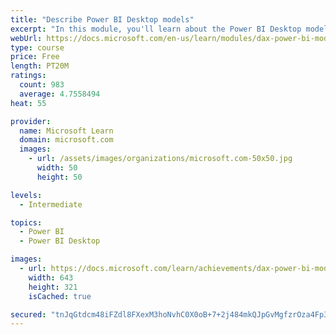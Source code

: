```yaml
---
title: "Describe Power BI Desktop models"
excerpt: "In this module, you'll learn about the Power BI Desktop model structure, star schema design basics, analytics queries, and report visual configuration. This module provides a strong foundation on which you can learn to optimize model designs and add model calculations."
webUrl: https://docs.microsoft.com/en-us/learn/modules/dax-power-bi-models/
type: course
price: Free
length: PT20M
ratings:
  count: 983
  average: 4.7558494
heat: 55

provider:
  name: Microsoft Learn
  domain: microsoft.com
  images:
    - url: /assets/images/organizations/microsoft.com-50x50.jpg
      width: 50
      height: 50

levels:
  - Intermediate

topics:
  - Power BI
  - Power BI Desktop

images:
  - url: https://docs.microsoft.com/learn/achievements/dax-power-bi-models-social.png
    width: 643
    height: 321
    isCached: true

secured: "tnJqGtdcm48iFZdl8FXexM3hoNvhC0X0oB+7+2j484mkQJpGvMgfzrOza4Fp3UCa+nmPqUIhDwxU5EyZ7MEBT5RrQGYlPN7NdBghAo2Us9q3BWOxj8i+2IcNOXS0bI9IDuF1TZ9RL98mB9NzUiqQaFiD2nizQgwJFpzm7P+xSEap4wy6zmE4Tony+181sDEGsgv9kSyWjZXq8WXPmRz/JlaoT9ElCTR7nPWivLHAepbM3j2fJo0ytOq7DUDfxYK7qr04kQTiF/QtDmnW90/YP1CIFQyTanD+C7xao3I8klYzbEPMOllilW5lj2xel75E8nX6dkC/Jze+RHU/fn2fjpq5nA2QFeYW8xVZ0f0ISF0vkux4RxJFfL9QHIgash7v2dhlIdaFXJBAobDFPvTHRrstq8IWHqLlc+QbXeYw/zw=;g/c/1lCaQZbGnjrdOJh2tQ=="
---
```


